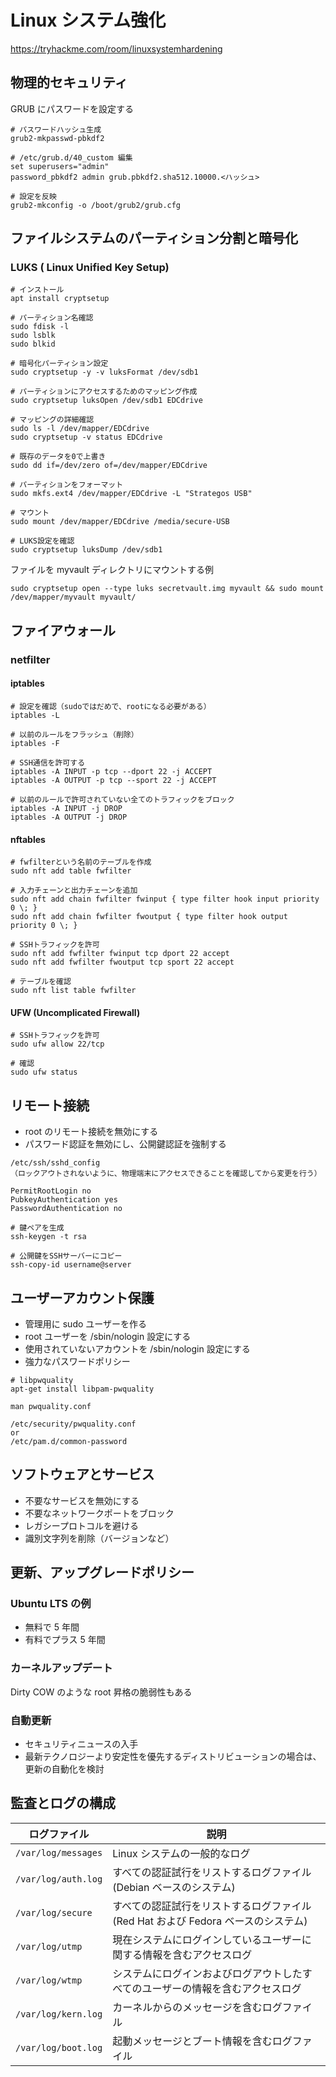 # Linux システム強化

https://tryhackme.com/room/linuxsystemhardening

## 物理的セキュリティ

GRUB にパスワードを設定する

```shell
# パスワードハッシュ生成
grub2-mkpasswd-pbkdf2

# /etc/grub.d/40_custom 編集
set superusers="admin"
password_pbkdf2 admin grub.pbkdf2.sha512.10000.<ハッシュ>

# 設定を反映
grub2-mkconfig -o /boot/grub2/grub.cfg
```

## ファイルシステムのパーティション分割と暗号化

### LUKS ( Linux Unified Key Setup)

```shell
# インストール
apt install cryptsetup

# パーティション名確認
sudo fdisk -l
sudo lsblk
sudo blkid

# 暗号化パーティション設定
sudo cryptsetup -y -v luksFormat /dev/sdb1

# パーティションにアクセスするためのマッピング作成
sudo cryptsetup luksOpen /dev/sdb1 EDCdrive

# マッピングの詳細確認
sudo ls -l /dev/mapper/EDCdrive
sudo cryptsetup -v status EDCdrive

# 既存のデータを0で上書き
sudo dd if=/dev/zero of=/dev/mapper/EDCdrive

# パーティションをフォーマット
sudo mkfs.ext4 /dev/mapper/EDCdrive -L "Strategos USB"

# マウント
sudo mount /dev/mapper/EDCdrive /media/secure-USB

# LUKS設定を確認
sudo cryptsetup luksDump /dev/sdb1
```

ファイルを myvault ディレクトリにマウントする例

```shell
sudo cryptsetup open --type luks secretvault.img myvault && sudo mount /dev/mapper/myvault myvault/
```

## ファイアウォール

### netfilter

#### iptables

```shell
# 設定を確認（sudoではだめで、rootになる必要がある）
iptables -L

# 以前のルールをフラッシュ（削除）
iptables -F

# SSH通信を許可する
iptables -A INPUT -p tcp --dport 22 -j ACCEPT
iptables -A OUTPUT -p tcp --sport 22 -j ACCEPT

# 以前のルールで許可されていない全てのトラフィックをブロック
iptables -A INPUT -j DROP
iptables -A OUTPUT -j DROP
```

#### nftables

```shell
# fwfilterという名前のテーブルを作成
sudo nft add table fwfilter

# 入力チェーンと出力チェーンを追加
sudo nft add chain fwfilter fwinput { type filter hook input priority 0 \; }
sudo nft add chain fwfilter fwoutput { type filter hook output priority 0 \; }

# SSHトラフィックを許可
sudo nft add fwfilter fwinput tcp dport 22 accept
sudo nft add fwfilter fwoutput tcp sport 22 accept

# テーブルを確認
sudo nft list table fwfilter
```

#### UFW (Uncomplicated Firewall)

```shell
# SSHトラフィックを許可
sudo ufw allow 22/tcp

# 確認
sudo ufw status
```

## リモート接続

- root のリモート接続を無効にする
- パスワード認証を無効にし、公開鍵認証を強制する

```text
/etc/ssh/sshd_config
（ロックアウトされないように、物理端末にアクセスできることを確認してから変更を行う）

PermitRootLogin no
PubkeyAuthentication yes
PasswordAuthentication no
```

```shell
# 鍵ペアを生成
ssh-keygen -t rsa

# 公開鍵をSSHサーバーにコピー
ssh-copy-id username@server
```

## ユーザーアカウント保護

- 管理用に sudo ユーザーを作る
- root ユーザーを /sbin/nologin 設定にする
- 使用されていないアカウントを /sbin/nologin 設定にする
- 強力なパスワードポリシー

```shell
# libpwquality
apt-get install libpam-pwquality

man pwquality.conf

/etc/security/pwquality.conf
or
/etc/pam.d/common-password
```

## ソフトウェアとサービス

- 不要なサービスを無効にする
- 不要なネットワークポートをブロック
- レガシープロトコルを避ける
- 識別文字列を削除（バージョンなど）

## 更新、アップグレードポリシー

### Ubuntu LTS の例

- 無料で 5 年間
- 有料でプラス 5 年間

### カーネルアップデート

Dirty COW のような root 昇格の脆弱性もある

### 自動更新

- セキュリティニュースの入手
- 最新テクノロジーより安定性を優先するディストリビューションの場合は、更新の自動化を検討

## 監査とログの構成

| ログファイル        | 説明                                                                              |
| ------------------- | --------------------------------------------------------------------------------- |
| `/var/log/messages` | Linux システムの一般的なログ                                                      |
| `/var/log/auth.log` | すべての認証試行をリストするログファイル (Debian ベースのシステム)                |
| `/var/log/secure`   | すべての認証試行をリストするログファイル (Red Hat および Fedora ベースのシステム) |
| `/var/log/utmp`     | 現在システムにログインしているユーザーに関する情報を含むアクセスログ              |
| `/var/log/wtmp`     | システムにログインおよびログアウトしたすべてのユーザーの情報を含むアクセスログ    |
| `/var/log/kern.log` | カーネルからのメッセージを含むログファイル                                        |
| `/var/log/boot.log` | 起動メッセージとブート情報を含むログファイル                                      |
